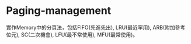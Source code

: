 # Paging-management
實作Memory中的分頁法，包括FIFO(先進先出), LRU(最近罕用), ARB(附加參考位元), SC(二次機會), LFU(最不常使用), MFU(最常使用)。
